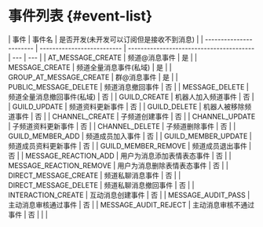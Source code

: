 # 事件列表 {#event-list}

| 事件                    | 事件名                     | 是否开发(未开发可以订阅但是接收不到消息) |
| ----------------------- | -------------------------- | ---------------------------------------- | --- | --- |
| AT_MESSAGE_CREATE       | 频道@消息事件              | 是                                       |
| MESSAGE_CREATE          | 频道全量消息事件(私域)     | 是                                       |
| GROUP_AT_MESSAGE_CREATE | 群@消息事件                | 是                                       |
| PUBLIC_MESSAGE_DELETE   | 频道消息撤回事件           | 否                                       |
| MESSAGE_DELETE          | 频道全量消息撤回事件(私域) | 否                                       |
| GUILD_CREATE            | 机器人加入频道事件         | 否                                       |
| GUILD_UPDATE            | 频道资料更新事件           | 否                                       |
| GUILD_DELETE            | 机器人被移除频道事件       | 否                                       |
| CHANNEL_CREATE          | 子频道创建事件             | 否                                       |
| CHANNEL_UPDATE          | 子频道资料更新事件         | 否                                       |
| CHANNEL_DELETE          | 子频道删除事件             | 否                                       |
| GUILD_MEMBER_ADD        | 频道成员加入事件           | 否                                       |
| GUILD_MEMBER_UPDATE     | 频道成员资料更新事件       | 否                                       |
| GUILD_MEMBER_REMOVE     | 频道成员退出事件           | 否                                       |
| MESSAGE_REACTION_ADD    | 用户为消息添加表情表态事件 | 否                                       |
| MESSAGE_REACTION_REMOVE | 用户为消息删除表情表态事件 | 否                                       |
| DIRECT_MESSAGE_CREATE   | 频道私聊消息事件           | 否                                       |
| DIRECT_MESSAGE_DELETE   | 频道私聊消息撤回事件       | 否                                       |
| INTERACTION_CREATE      | 互动消息创建事件           | 否                                       |
| MESSAGE_AUDIT_PASS      | 主动消息审核通过事件       | 否                                       |
| MESSAGE_AUDIT_REJECT    | 主动消息审核不通过事件     | 否                                       |
| <!--                    |                            |                                          | 否  | --> |
